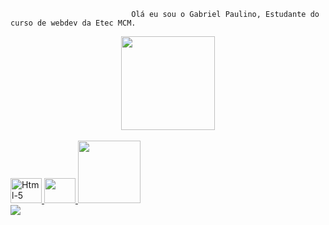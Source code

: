                                Olá eu sou o Gabriel Paulino, Estudante do curso de webdev da Etec MCM.
                                                  
<div align="center">
  <a href="https://github.com/projetosgppag">
    <img height="150em" src="https://github-readme-stats.vercel.app/api/top-langs/?username=projetosgppag&layout=compact&langs_count=16&theme=dracula"/>
</div>
<div style="display: inline_block "><br>
  <img aling="center" alt="Html-5" height="40" width="50" src="https://cdn.jsdelivr.net/gh/devicons/devicon/icons/html5/html5-plain-wordmark.svg">
  <img aling="center" alt"Css" height="40" width="50" src="https://cdn.jsdelivr.net/gh/devicons/devicon/icons/css3/css3-plain-wordmark.svg">
  <img aling="right" alt"fantasminha" heigh="100" width="100" src="https://i0.wp.com/www.edm2.com.br/blog/wp-content/uploads/2021/12/pixelart-480x480.jpg?resize=300%2C300&ssl=1">
  </div>
  <div>
    <a href="https://www.instagram.com/bielclashio/" target"_blank"><img src="https://img.shields.io/badge/Instagram-E4405F?style=for-the-      badge&logo=instagram&logoColor=white"
  </div>
      
